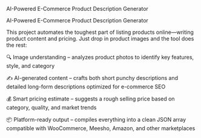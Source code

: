 AI-Powered E-Commerce Product Description Generator

AI-Powered E-Commerce Product Description Generator

This project automates the toughest part of listing products online—writing product content and pricing.
Just drop in product images and the tool does the rest:

🔍 Image understanding – analyzes product photos to identify key features, style, and category

✍️ AI-generated content – crafts both short punchy descriptions and detailed long-form descriptions optimized for e-commerce SEO

💰 Smart pricing estimate – suggests a rough selling price based on category, quality, and market trends

📦 Platform-ready output – compiles everything into a clean JSON array compatible with WooCommerce, Meesho, Amazon, and other marketplaces
